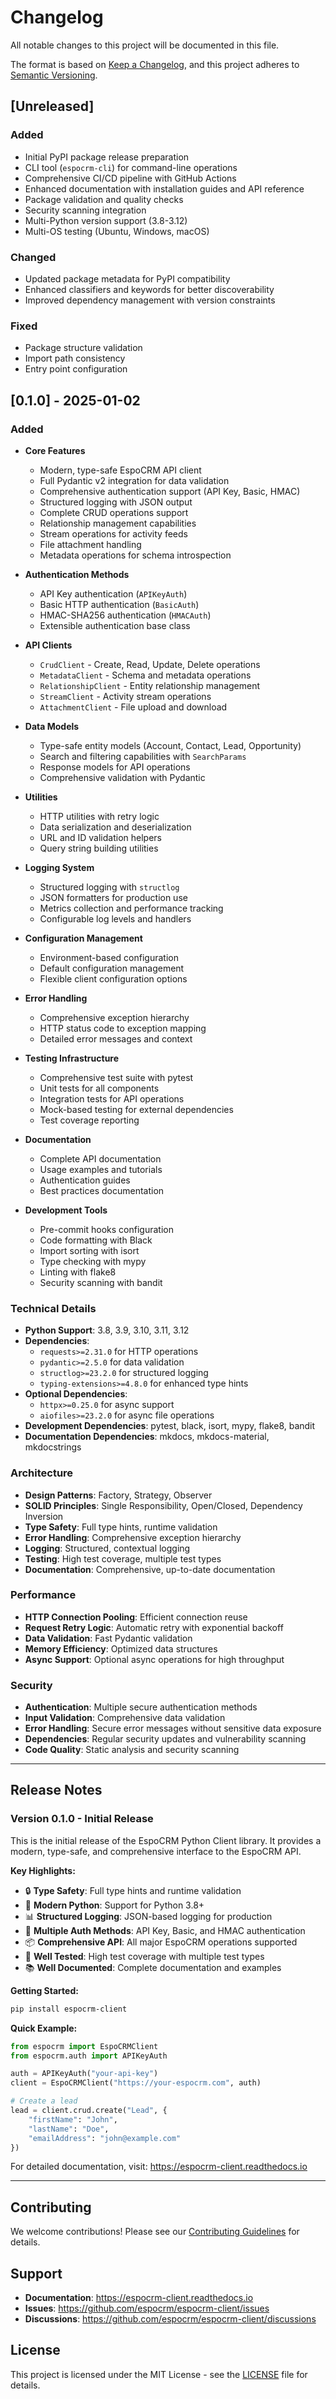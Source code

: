 # Changelog

All notable changes to this project will be documented in this file.

The format is based on [Keep a Changelog](https://keepachangelog.com/en/1.0.0/),
and this project adheres to [Semantic Versioning](https://semver.org/spec/v2.0.0.html).

## [Unreleased]

### Added
- Initial PyPI package release preparation
- CLI tool (`espocrm-cli`) for command-line operations
- Comprehensive CI/CD pipeline with GitHub Actions
- Enhanced documentation with installation guides and API reference
- Package validation and quality checks
- Security scanning integration
- Multi-Python version support (3.8-3.12)
- Multi-OS testing (Ubuntu, Windows, macOS)

### Changed
- Updated package metadata for PyPI compatibility
- Enhanced classifiers and keywords for better discoverability
- Improved dependency management with version constraints

### Fixed
- Package structure validation
- Import path consistency
- Entry point configuration

## [0.1.0] - 2025-01-02

### Added
- **Core Features**
  - Modern, type-safe EspoCRM API client
  - Full Pydantic v2 integration for data validation
  - Comprehensive authentication support (API Key, Basic, HMAC)
  - Structured logging with JSON output
  - Complete CRUD operations support
  - Relationship management capabilities
  - Stream operations for activity feeds
  - File attachment handling
  - Metadata operations for schema introspection

- **Authentication Methods**
  - API Key authentication (`APIKeyAuth`)
  - Basic HTTP authentication (`BasicAuth`)
  - HMAC-SHA256 authentication (`HMACAuth`)
  - Extensible authentication base class

- **API Clients**
  - `CrudClient` - Create, Read, Update, Delete operations
  - `MetadataClient` - Schema and metadata operations
  - `RelationshipClient` - Entity relationship management
  - `StreamClient` - Activity stream operations
  - `AttachmentClient` - File upload and download

- **Data Models**
  - Type-safe entity models (Account, Contact, Lead, Opportunity)
  - Search and filtering capabilities with `SearchParams`
  - Response models for API operations
  - Comprehensive validation with Pydantic

- **Utilities**
  - HTTP utilities with retry logic
  - Data serialization and deserialization
  - URL and ID validation helpers
  - Query string building utilities

- **Logging System**
  - Structured logging with `structlog`
  - JSON formatters for production use
  - Metrics collection and performance tracking
  - Configurable log levels and handlers

- **Configuration Management**
  - Environment-based configuration
  - Default configuration management
  - Flexible client configuration options

- **Error Handling**
  - Comprehensive exception hierarchy
  - HTTP status code to exception mapping
  - Detailed error messages and context

- **Testing Infrastructure**
  - Comprehensive test suite with pytest
  - Unit tests for all components
  - Integration tests for API operations
  - Mock-based testing for external dependencies
  - Test coverage reporting

- **Documentation**
  - Complete API documentation
  - Usage examples and tutorials
  - Authentication guides
  - Best practices documentation

- **Development Tools**
  - Pre-commit hooks configuration
  - Code formatting with Black
  - Import sorting with isort
  - Type checking with mypy
  - Linting with flake8
  - Security scanning with bandit

### Technical Details
- **Python Support**: 3.8, 3.9, 3.10, 3.11, 3.12
- **Dependencies**: 
  - `requests>=2.31.0` for HTTP operations
  - `pydantic>=2.5.0` for data validation
  - `structlog>=23.2.0` for structured logging
  - `typing-extensions>=4.8.0` for enhanced type hints
- **Optional Dependencies**:
  - `httpx>=0.25.0` for async support
  - `aiofiles>=23.2.0` for async file operations
- **Development Dependencies**: pytest, black, isort, mypy, flake8, bandit
- **Documentation Dependencies**: mkdocs, mkdocs-material, mkdocstrings

### Architecture
- **Design Patterns**: Factory, Strategy, Observer
- **SOLID Principles**: Single Responsibility, Open/Closed, Dependency Inversion
- **Type Safety**: Full type hints, runtime validation
- **Error Handling**: Comprehensive exception hierarchy
- **Logging**: Structured, contextual logging
- **Testing**: High test coverage, multiple test types
- **Documentation**: Comprehensive, up-to-date documentation

### Performance
- **HTTP Connection Pooling**: Efficient connection reuse
- **Request Retry Logic**: Automatic retry with exponential backoff
- **Data Validation**: Fast Pydantic validation
- **Memory Efficiency**: Optimized data structures
- **Async Support**: Optional async operations for high throughput

### Security
- **Authentication**: Multiple secure authentication methods
- **Input Validation**: Comprehensive data validation
- **Error Handling**: Secure error messages without sensitive data exposure
- **Dependencies**: Regular security updates and vulnerability scanning
- **Code Quality**: Static analysis and security scanning

---

## Release Notes

### Version 0.1.0 - Initial Release

This is the initial release of the EspoCRM Python Client library. It provides a modern, type-safe, and comprehensive interface to the EspoCRM API.

**Key Highlights:**
- 🔒 **Type Safety**: Full type hints and runtime validation
- 🚀 **Modern Python**: Support for Python 3.8+
- 📊 **Structured Logging**: JSON-based logging for production
- 🔧 **Multiple Auth Methods**: API Key, Basic, and HMAC authentication
- 📦 **Comprehensive API**: All major EspoCRM operations supported
- 🧪 **Well Tested**: High test coverage with multiple test types
- 📚 **Well Documented**: Complete documentation and examples

**Getting Started:**
```bash
pip install espocrm-client
```

**Quick Example:**
```python
from espocrm import EspoCRMClient
from espocrm.auth import APIKeyAuth

auth = APIKeyAuth("your-api-key")
client = EspoCRMClient("https://your-espocrm.com", auth)

# Create a lead
lead = client.crud.create("Lead", {
    "firstName": "John",
    "lastName": "Doe",
    "emailAddress": "john@example.com"
})
```

For detailed documentation, visit: https://espocrm-client.readthedocs.io

---

## Contributing

We welcome contributions! Please see our [Contributing Guidelines](CONTRIBUTING.md) for details.

## Support

- **Documentation**: https://espocrm-client.readthedocs.io
- **Issues**: https://github.com/espocrm/espocrm-client/issues
- **Discussions**: https://github.com/espocrm/espocrm-client/discussions

## License

This project is licensed under the MIT License - see the [LICENSE](LICENSE) file for details.